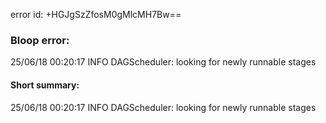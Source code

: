 error id: +HGJgSzZfosM0gMlcMH7Bw==
### Bloop error:

25/06/18 00:20:17 INFO DAGScheduler: looking for newly runnable stages
#### Short summary: 

25/06/18 00:20:17 INFO DAGScheduler: looking for newly runnable stages